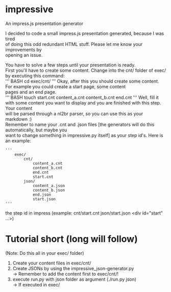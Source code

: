 impressive
==========

An impress.js presentation generator
  
I decided to code a small impress.js presentation generated, because I was tired  
of doing this odd redundant HTML stuff. Please let me know your improvements by  
opening an issue.  

You have to solve a few steps until your presentation is ready.  
First you'll have to create some content. Change into the cnt/ folder of exec/ by executing this command:   
    ''' BASH
        cd exec/cnt/
    '''
Okay, after this you should create some content. For example you could create a start page, some content  
pages and an end page.  
    ''' BASH
        touch start.cnt content_a.cnt content_b.cnt end.cnt
    '''
Well, fill it with some content you want to display and you are finished with this step. Your content  
will be parsed through a nl2br parser, so you can use this as your markdown :)  
Remember to name your .cnt and .json files [the generators will do this automatically, but maybe you  
want to change something in impressive.py itself] as your step id's. Here is an example:

    '''
        exec/
            cnt/
                content_a.cnt
                content_b.cnt
                end.cnt
                start.cnt
            json/
                content_a.json
                content_b.json
                end.json
                start.json
    '''

the step id in impress (example: cnt/start.cnt json/start.json &lt;div id="start" ...&gt;)  
  
  
  
  
# Tutorial short (long will follow)  
(Note: Do this all in your exec/ folder)  
1. Create your content files in exec/cnt/  
2. Create JSONs by using the impressive_json-generator.py  
    -> Remember to add the content first to exec/cnt/!  
3. execute run.py with json folder as argument (./run.py json)  
    -> If executed in exec/  

